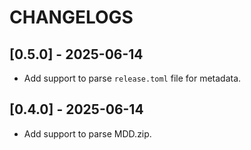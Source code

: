 # CHANGELOGS

## [0.5.0] - 2025-06-14

- Add support to parse `release.toml` file for metadata.

## [0.4.0] - 2025-06-14

- Add support to parse MDD.zip.
